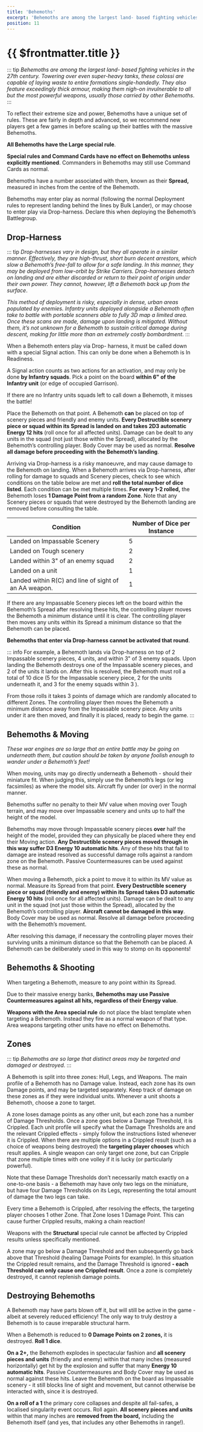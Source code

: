 ```yaml
---
title: 'Behemoths'
excerpt: 'Behemoths are among the largest land- based fighting vehicles in the 27th century.'
position: 11
---
```


# {{ $frontmatter.title }}

::: tip _Behemoths are among the largest land- based fighting vehicles in the 27th century. Towering over even super-heavy tanks, these colossi are capable of laying waste to entire formations single-handedly. They also feature exceedingly thick armour, making them nigh-on invulnerable to all but the most powerful weapons, usually those carried by other Behemoths_.
:::

To reflect their extreme size and power, Behemoths have a unique set of rules. These are fairly in depth and advanced, so we recommend new players get a few games in before scaling up their battles with the massive Behemoths.

**All Behemoths have the Large special rule**.

**Special rules and Command Cards have no effect on Behemoths unless explicitly mentioned**. Commanders in Behemoths may still use Command Cards as normal.

Behemoths have a number associated with them, known as their **Spread,** measured in inches from the centre of the Behemoth.

Behemoths may enter play as normal (following the normal Deployment rules to represent landing behind the lines by Bulk Lander), or may choose to enter play via Drop-harness. Declare this when deploying the Behemoth’s Battlegroup.

## Drop-Harness

::: tip _Drop-harnesses vary in design, but they all operate in a similar manner. Effectively, they are high-thrust, short burn decent arrestors, which slow a Behemoth’s free-fall to allow for a safe landing. In this manner, they may be deployed from low-orbit by Strike Carriers. Drop-harnesses detach on landing and are either discarded or return to their point of origin under their own power. They cannot, however, lift a Behemoth back up from the surface_.

_This method of deployment is risky, especially in dense, urban areas populated by enemies. Infantry units deployed alongside a Behemoth often take to battle with portable scanners able to fully 3D map a limited area. Once these scans are made, damage upon landing is mitigated. Without them, it’s not unknown for a Behemoth to sustain critical damage during descent, making for little more than an extremely costly bombardment_.
:::

When a Behemoth enters play via Drop- harness, it must be called down with a special Signal action. This can only be done when a Behemoth is In Readiness.

A Signal action counts as two actions for an activation, and may only be done **by Infantry squads**. Pick a point on the board **within 6" of the Infantry unit** (or edge of occupied Garrison).

If there are no Infantry units squads left to call down a Behemoth, it misses the battle!

Place the Behemoth on that point. A Behemoth **can** be placed on top of scenery pieces and friendly and enemy units. **Every Destructible scenery piece or squad within its Spread is landed on and takes 2D3 automatic Energy 12 hits** (roll once for all affected units). Damage can be dealt to any units in the squad (not just those within the Spread), allocated by the Behemoth’s controlling player. Body Cover may be used as normal. **Resolve all damage before proceeding with the Behemoth’s landing**.

Arriving via Drop-harness is a risky manoeuvre, and may cause damage to the Behemoth on landing. When a Behemoth arrives via Drop-harness, after rolling for damage to squads and Scenery pieces, check to see which conditions on the table below are met and **roll the total number of dice listed**. Each condition can be met multiple times. **For every 1-2 rolled,** the Behemoth loses **1 Damage Point from a random Zone**. Note that any Scenery pieces or squads that were destroyed by the Behemoth landing are removed before consulting the table.

<table>
  <thead>
    <tr>
      <th>Condition</th>
      <th>Number of Dice per Instance</th>
    </tr>
  </thead>
  <tbody>
    <tr>
      <td>Landed on Impassable Scenery</td>
      <td>5</td>
    </tr>
    <tr>
      <td>Landed on Tough scenery</td>
      <td>2</td>
    </tr>
    <tr>
      <td>Landed within 3&quot; of an enemy squad</td>
      <td>2</td>
    </tr>
    <tr>
      <td>Landed on a unit</td>
      <td>1</td>
    </tr>
    <tr>
      <td>Landed within R(C) and line of sight of an AA weapon.</td>
      <td>1</td>
    </tr>
  </tbody>
</table>

If there are any Impassable Scenery pieces left on the board within the Behemoth’s Spread after resolving these hits, the controlling player moves the Behemoth a minimum distance until it is clear. The controlling player then moves any units within its Spread a minimum distance so that the Behemoth can be placed.

**Behemoths that enter via Drop-harness cannot be activated that round**.

::: info For example, a Behemoth lands via Drop-harness on top of 2 Impassable scenery pieces, 4 units, and within 3" of 3 enemy squads. Upon landing the Behemoth destroys one of the Impassable scenery pieces, and 2 of the units it lands on. After this is resolved, the Behemoth must roll a total of 10 dice (5 for the Impassable scenery piece, 2 for the units underneath it, and 3 for the enemy squads within 3 ).

From those rolls it takes 3 points of damage which are randomly allocated to different Zones. The controlling player then moves the Behemoth a minimum distance away from the Impassable scenery piece. Any units under it are then moved, and finally it is placed, ready to begin the game.
:::

## Behemoths & Moving

_These war engines are so large that an entire battle may be going on underneath them, but caution should be taken by anyone foolish enough to wander under a Behemoth’s feet!_

When moving, units may go directly underneath a Behemoth - should their miniature fit. When judging this, simply use the Behemoth’s legs (or leg facsimiles) as where the model sits. Aircraft fly under (or over) in the normal manner.

Behemoths suffer no penalty to their MV value when moving over Tough terrain, and may move over Impassable scenery and units up to half the height of the model.

Behemoths may move through Impassable scenery pieces **over** half the height of the model, provided they can physically be placed where they end their Moving action. **Any Destructible scenery pieces moved through in this way suffer D3 Energy 10 automatic hits**. Any of these hits that fail to damage are instead resolved as successful damage rolls against a random zone on the Behemoth. Passive Countermeasures can be used against these as normal.

When moving a Behemoth, pick a point to move it to within its MV value as normal. Measure its Spread from that point. **Every Destructible scenery piece or squad (friendly and enemy) within its Spread takes D3 automatic Energy 10 hits** (roll once for all affected units). Damage can be dealt to any unit in the squad (not just those within the Spread), allocated by the Behemoth’s controlling player. **Aircraft cannot be damaged in this way**. Body Cover may be used as normal. Resolve all damage before proceeding with the Behemoth’s movement.

After resolving this damage, if necessary the controlling player moves their surviving units a minimum distance so that the Behemoth can be placed. A Behemoth can be deliberately used in this way to stomp on its opponents!

## Behemoths & Shooting

When targeting a Behemoth, measure to any point within its Spread.

Due to their massive energy banks, **Behemoths may use Passive Countermeasures against all hits, regardless of their Energy value**.

**Weapons with the Area special rule** do not place the blast template when targeting a Behemoth. Instead they fire as a normal weapon of that type. Area weapons targeting other units have no effect on Behemoths.

## Zones

::: tip _Behemoths are so large that distinct areas may be targeted and damaged or destroyed_.
:::

A Behemoth is split into three zones: Hull, Legs, and Weapons. The main profile of a Behemoth has no Damage value. Instead, each zone has its own Damage points, and may be targeted separately. Keep track of damage on these zones as if they were individual units. Whenever a unit shoots a Behemoth, choose a zone to target.

A zone loses damage points as any other unit, but each zone has a number of Damage Thresholds. Once a zone goes below a Damage Threshold, it is Crippled. Each unit profile will specify what the Damage Thresholds are and the relevant Crippled effects - simply follow the instructions listed whenever it is Crippled. When there are multiple options in a Crippled result (such as a choice of weapons being destroyed) the **targeting player chooses** which result applies. A single weapon can only target one zone, but can Cripple that zone multiple times with one volley if it is lucky (or particularly powerful).

Note that these Damage Thresholds don’t necessarily match exactly on a one-to-one basis - a Behemoth may have only two legs on the miniature, but have four Damage Thresholds on its Legs, representing the total amount of damage the two legs can take.

Every time a Behemoth is Crippled, after resolving the effects, the targeting player chooses 1 other Zone. That Zone loses 1 Damage Point. This can cause further Crippled results, making a chain reaction!

Weapons with the **Structural** special rule cannot be affected by Crippled results unless specifically mentioned.

A zone may go below a Damage Threshold and then subsequently go back above that Threshold (healing Damage Points for example). In this situation the Crippled result remains, and the Damage Threshold is ignored **- each Threshold can only cause one Crippled result**. Once a zone is completely destroyed, it cannot replenish damage points.

## Destroying Behemoths

A Behemoth may have parts blown off it, but will still be active in the game - albeit at severely reduced efficiency! The only way to truly destroy a Behemoth is to cause irreparable structural harm.

When a Behemoth is reduced to **0 Damage Points on 2 zones,** it is destroyed. **Roll 1 dice**.

**On a 2+,** the Behemoth explodes in spectacular fashion and **all scenery pieces and units** (friendly and enemy) within that many inches (measured horizontally) get hit by the explosion and suffer that many **Energy 10 automatic hits**. Passive Countermeasures and Body Cover may be used as normal against these hits. Leave the Behemoth on the board as Impassable scenery - it still blocks line of sight and movement, but cannot otherwise be interacted with, since it is destroyed.

**On a roll of a 1** the primary core collapses and despite all fail-safes, a localised singularity event occurs. Roll again. **All scenery pieces and units** within that many inches are **removed from the board,** including the Behemoth itself (and yes, that includes any other Behemoths in range!).
